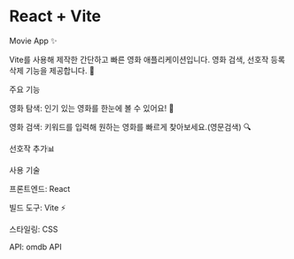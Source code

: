 # React + Vite

Movie App ✨

Vite를 사용해 제작한 간단하고 빠른 영화 애플리케이션입니다. 영화 검색, 선호작 등록 삭제 기능을 제공합니다. 🎥

주요 기능

영화 탐색: 인기 있는 영화를 한눈에 볼 수 있어요! 👀

영화 검색: 키워드를 입력해 원하는 영화를 빠르게 찾아보세요.(영문검색) 🔍

선호작 추가📊

사용 기술

프론트엔드: React

빌드 도구: Vite ⚡

스타일링: CSS

API: omdb API
